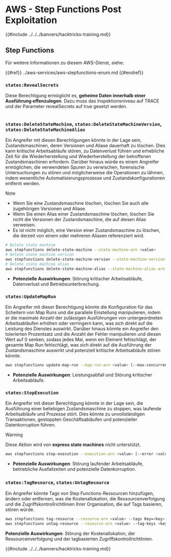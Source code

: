 # AWS - Step Functions Post Exploitation

{{#include ../../../banners/hacktricks-training.md}}

## Step Functions

Für weitere Informationen zu diesem AWS-Dienst, siehe:

{{#ref}}
../aws-services/aws-stepfunctions-enum.md
{{#endref}}

### `states:RevealSecrets`

Diese Berechtigung ermöglicht es, **geheime Daten innerhalb einer Ausführung offenzulegen**. Dazu muss das Inspektionsniveau auf TRACE und der Parameter revealSecrets auf true gesetzt werden.

<figure><img src="../../../images/image (348).png" alt=""><figcaption></figcaption></figure>

### `states:DeleteStateMachine`, `states:DeleteStateMachineVersion`, `states:DeleteStateMachineAlias`

Ein Angreifer mit diesen Berechtigungen könnte in der Lage sein, Zustandsmaschinen, deren Versionen und Aliase dauerhaft zu löschen. Dies kann kritische Arbeitsabläufe stören, zu Datenverlust führen und erhebliche Zeit für die Wiederherstellung und Wiederherstellung der betroffenen Zustandsmaschinen erfordern. Darüber hinaus würde es einem Angreifer ermöglichen, die verwendeten Spuren zu verwischen, forensische Untersuchungen zu stören und möglicherweise die Operationen zu lähmen, indem wesentliche Automatisierungsprozesse und Zustandskonfigurationen entfernt werden.

> [!NOTE]
>
> - Wenn Sie eine Zustandsmaschine löschen, löschen Sie auch alle zugehörigen Versionen und Aliase.
> - Wenn Sie einen Alias einer Zustandsmaschine löschen, löschen Sie nicht die Versionen der Zustandsmaschine, die auf diesen Alias verweisen.
> - Es ist nicht möglich, eine Version einer Zustandsmaschine zu löschen, die derzeit von einem oder mehreren Aliasen referenziert wird.
```bash
# Delete state machine
aws stepfunctions delete-state-machine --state-machine-arn <value>
# Delete state machine version
aws stepfunctions delete-state-machine-version --state-machine-version-arn <value>
# Delete state machine alias
aws stepfunctions delete-state-machine-alias --state-machine-alias-arn <value>
```
- **Potenzielle Auswirkungen**: Störung kritischer Arbeitsabläufe, Datenverlust und Betriebsunterbrechung.

### `states:UpdateMapRun`

Ein Angreifer mit dieser Berechtigung könnte die Konfiguration für das Scheitern von Map Runs und die parallele Einstellung manipulieren, indem er die maximale Anzahl der zulässigen Ausführungen von untergeordneten Arbeitsabläufen erhöhen oder verringern kann, was sich direkt auf die Leistung des Dienstes auswirkt. Darüber hinaus könnte ein Angreifer den tolerierten Prozentsatz und die Anzahl der Fehler manipulieren und diesen Wert auf 0 senken, sodass jedes Mal, wenn ein Element fehlschlägt, der gesamte Map Run fehlschlägt, was sich direkt auf die Ausführung der Zustandsmaschine auswirkt und potenziell kritische Arbeitsabläufe stören könnte.
```bash
aws stepfunctions update-map-run --map-run-arn <value> [--max-concurrency <value>] [--tolerated-failure-percentage <value>] [--tolerated-failure-count <value>]
```
- **Potenzielle Auswirkungen**: Leistungsabfall und Störung kritischer Arbeitsabläufe.

### `states:StopExecution`

Ein Angreifer mit dieser Berechtigung könnte in der Lage sein, die Ausführung einer beliebigen Zustandsmaschine zu stoppen, was laufende Arbeitsabläufe und Prozesse stört. Dies könnte zu unvollständigen Transaktionen, gestoppten Geschäftsabläufen und potenzieller Datenkorruption führen.

> [!WARNING]
> Diese Aktion wird von **express state machines** nicht unterstützt.
```bash
aws stepfunctions stop-execution --execution-arn <value> [--error <value>] [--cause <value>]
```
- **Potenzielle Auswirkungen**: Störung laufender Arbeitsabläufe, betriebliche Ausfallzeiten und potenzielle Datenkorruption.

### `states:TagResource`, `states:UntagResource`

Ein Angreifer könnte Tags von Step Functions-Ressourcen hinzufügen, ändern oder entfernen, was die Kostenallokation, die Ressourcenverfolgung und die Zugriffskontrollrichtlinien Ihrer Organisation, die auf Tags basieren, stören würde.
```bash
aws stepfunctions tag-resource --resource-arn <value> --tags Key=<key>,Value=<value>
aws stepfunctions untag-resource --resource-arn <value> --tag-keys <key>
```
**Potenzielle Auswirkungen**: Störung der Kostenallokation, der Ressourcenverfolgung und der tagbasierten Zugriffskontrollrichtlinien.

{{#include ../../../banners/hacktricks-training.md}}
